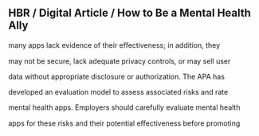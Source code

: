 ## HBR / Digital Article / How to Be a Mental Health Ally

many apps lack evidence of their eﬀectiveness; in addition, they

may not be secure, lack adequate privacy controls, or may sell user

data without appropriate disclosure or authorization. The APA has

developed an evaluation model to assess associated risks and rate

mental health apps. Employers should carefully evaluate mental health

apps for these risks and their potential eﬀectiveness before promoting